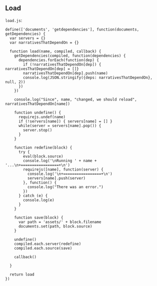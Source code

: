 Load
----

`load.js`:


    define(['documents', 'getdependencies'], function(documents, getDependencies) {
      var servers = {}
      var narrativesThatDependOn = {}

      function load(name, compiled, callback) {
        getDependencies(compiled, function(dependencies) {
          dependencies.forEach(function(dep) {
            if (!narrativesThatDependOn[dep]) { narrativesThatDependOn[dep] = []}
            narrativesThatDependOn[dep].push(name)
            console.log(JSON.stringify({deps: narrativesThatDependOn}, null, 2))
          })
        })

        console.log("Since", name, "changed, we should reload", narrativesThatDependOn[name])

        function undefine() {
          requirejs.undef(name)
          if (!servers[name]) { servers[name] = [] }
          while(server = servers[name].pop()) {
            server.stop()
          }
        }

        function redefine(block) {
          try {
            eval(block.source)
            console.log('\nRunning ' + name + '...\n+=================+\n')
            requirejs([name], function(server) {
              console.log('\n+=================+\n')
              servers[name].push(server)
            }, function() {
              console.log("There was an error.")
            })
          } catch (e) {
            console.log(e)
          }
        }

        function save(block) {
          var path = 'assets/' + block.filename
          documents.set(path, block.source)
        }

        undefine()
        compiled.each.server(redefine)
        compiled.each.source(save)

        callback()

      }

      return load
    })
